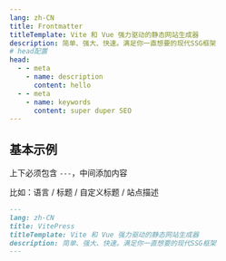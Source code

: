 ```yaml
--- 
lang: zh-CN
title: Frontmatter
titleTemplate: Vite 和 Vue 强力驱动的静态网站生成器
description: 简单、强大、快速。满足你一直想要的现代SSG框架
# head配置
head:
  - - meta
    - name: description
      content: hello
  - - meta
    - name: keywords
      content: super duper SEO
---
```


## 基本示例
上下必须包含 `---`，中间添加内容

比如：语言 / 标题 / 自定义标题 / 站点描述

```md
--- 
lang: zh-CN
title: VitePress
titleTemplate: Vite 和 Vue 强力驱动的静态网站生成器
description: 简单、强大、快速。满足你一直想要的现代SSG框架
---
```